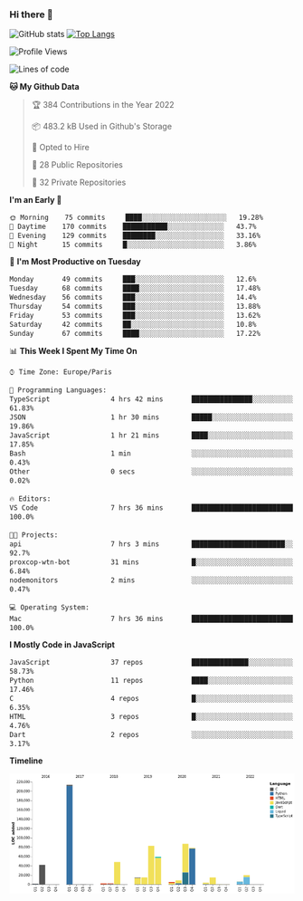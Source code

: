 ### Hi there 👋


![GitHub stats](https://github-readme-stats.vercel.app/api?username=eastkap&theme=dark&show_icons=true&count_private=true)
[![Top Langs](https://github-readme-stats.vercel.app/api/top-langs/?username=eastkap&layout=compact)](https://github.com/anuraghazra/github-readme-stats)



<!--START_SECTION:waka-->
![Profile Views](http://img.shields.io/badge/Profile%20Views-0-blue)

![Lines of code](https://img.shields.io/badge/From%20Hello%20World%20I%27ve%20Written-706438%20lines%20of%20code-blue)

**🐱 My Github Data** 

> 🏆 384 Contributions in the Year 2022
 > 
> 📦 483.2 kB Used in Github's Storage 
 > 
> 💼 Opted to Hire
 > 
> 📜 28 Public Repositories 
 > 
> 🔑 32 Private Repositories  
 > 
**I'm an Early 🐤** 

```text
🌞 Morning    75 commits     ████░░░░░░░░░░░░░░░░░░░░░   19.28% 
🌆 Daytime    170 commits    ███████████░░░░░░░░░░░░░░   43.7% 
🌃 Evening    129 commits    ████████░░░░░░░░░░░░░░░░░   33.16% 
🌙 Night      15 commits     █░░░░░░░░░░░░░░░░░░░░░░░░   3.86%

```
📅 **I'm Most Productive on Tuesday** 

```text
Monday       49 commits     ███░░░░░░░░░░░░░░░░░░░░░░   12.6% 
Tuesday      68 commits     ████░░░░░░░░░░░░░░░░░░░░░   17.48% 
Wednesday    56 commits     ███░░░░░░░░░░░░░░░░░░░░░░   14.4% 
Thursday     54 commits     ███░░░░░░░░░░░░░░░░░░░░░░   13.88% 
Friday       53 commits     ███░░░░░░░░░░░░░░░░░░░░░░   13.62% 
Saturday     42 commits     ██░░░░░░░░░░░░░░░░░░░░░░░   10.8% 
Sunday       67 commits     ████░░░░░░░░░░░░░░░░░░░░░   17.22%

```


📊 **This Week I Spent My Time On** 

```text
⌚︎ Time Zone: Europe/Paris

💬 Programming Languages: 
TypeScript               4 hrs 42 mins       ███████████████░░░░░░░░░░   61.83% 
JSON                     1 hr 30 mins        █████░░░░░░░░░░░░░░░░░░░░   19.86% 
JavaScript               1 hr 21 mins        ████░░░░░░░░░░░░░░░░░░░░░   17.85% 
Bash                     1 min               ░░░░░░░░░░░░░░░░░░░░░░░░░   0.43% 
Other                    0 secs              ░░░░░░░░░░░░░░░░░░░░░░░░░   0.02%

🔥 Editors: 
VS Code                  7 hrs 36 mins       █████████████████████████   100.0%

🐱‍💻 Projects: 
api                      7 hrs 3 mins        ███████████████████████░░   92.7% 
proxcop-wtn-bot          31 mins             █░░░░░░░░░░░░░░░░░░░░░░░░   6.84% 
nodemonitors             2 mins              ░░░░░░░░░░░░░░░░░░░░░░░░░   0.47%

💻 Operating System: 
Mac                      7 hrs 36 mins       █████████████████████████   100.0%

```

**I Mostly Code in JavaScript** 

```text
JavaScript               37 repos            ██████████████░░░░░░░░░░░   58.73% 
Python                   11 repos            ████░░░░░░░░░░░░░░░░░░░░░   17.46% 
C                        4 repos             █░░░░░░░░░░░░░░░░░░░░░░░░   6.35% 
HTML                     3 repos             █░░░░░░░░░░░░░░░░░░░░░░░░   4.76% 
Dart                     2 repos             ░░░░░░░░░░░░░░░░░░░░░░░░░   3.17%

```


**Timeline**

![Chart not found](https://raw.githubusercontent.com/Eastkap/Eastkap/main/charts/bar_graph.png) 


<!--END_SECTION:waka-->

<!--
**Eastkap/eastkap** is a ✨ _special_ ✨ repository because its `README.md` (this file) appears on your GitHub profile.

Here are some ideas to get you started:

- 🔭 I’m currently working on ...
- 🌱 I’m currently learning ...
- 👯 I’m looking to collaborate on ...
- 🤔 I’m looking for help with ...
- 💬 Ask me about ...
- 📫 How to reach me: ...
- 😄 Pronouns: ...
- ⚡ Fun fact: ...
-->
